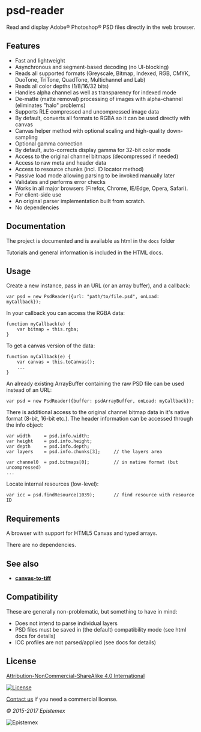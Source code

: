 ﻿psd-reader
==========

Read and display Adobe&reg; Photoshop&reg; PSD files directly in the web browser.


Features
--------

- Fast and lightweight
- Asynchronous and segment-based decoding (no UI-blocking)
- Reads all supported formats (Greyscale, Bitmap, Indexed, RGB, CMYK, DuoTone, TriTone, QuadTone, Multichannel and Lab)
- Reads all color depths (1/8/16/32 bits)
- Handles alpha channel as well as transparency for indexed mode
- De-matte (matte removal) processing of images with alpha-channel (eliminates "halo" problems)
- Supports RLE compressed and uncompressed image data
- By default, converts all formats to RGBA so it can be used directly with canvas
- Canvas helper method with optional scaling and high-quality down-sampling
- Optional gamma correction
- By default, auto-corrects display gamma for 32-bit color mode
- Access to the original channel bitmaps (decompressed if needed)
- Access to raw meta and header data
- Access to resource chunks (incl. ID locator method)
- Passive load mode allowing parsing to be invoked manually later
- Validates and performs error checks
- Works in all major browsers (Firefox, Chrome, IE/Edge, Opera, Safari).
- For client-side use
- An original parser implementation built from scratch.
- No dependencies


Documentation
-------------

The project is documented and is available as html in the `docs` folder

Tutorials and general information is included in the HTML docs.


Usage
-----

Create a new instance, pass in an URL (or an array buffer), and a callback:

    var psd = new PsdReader({url: "path/to/file.psd", onLoad: myCallback});

In your callback you can access the RGBA data:

    function myCallback(e) {
        var bitmap = this.rgba;
    }

To get a canvas version of the data:

    function myCallback(e) {
        var canvas = this.toCanvas();
        ...
    }

An already existing ArrayBuffer containing the raw PSD file can be used instead of an URL:

    var psd = new PsdReader({buffer: psdArrayBuffer, onLoad: myCallback});

There is additional access to the original channel bitmap data in it's native
format (8-bit, 16-bit etc.). The header information can be accessed
through the info object:

    var width     = psd.info.width;
    var height    = psd.info.height;
    var depth     = psd.info.depth;
    var layers    = psd.info.chunks[3];		// the layers area

    var channel0  = psd.bitmaps[0];	        // in native format (but uncompressed)
    ...

Locate internal resources (low-level):

    var icc = psd.findResource(1039);       // find resource with resource ID


Requirements
------------

A browser with support for HTML5 Canvas and typed arrays.

There are no dependencies.


See also
--------

- **[canvas-to-tiff](https://gitlab.com/epistemex/canvas-to-tiff)**


Compatibility
-------------

These are generally non-problematic, but something to have in mind:

- Does not intend to parse individual layers
- PSD files must be saved in (the default) compatibility mode (see html docs for details)
- ICC profiles are not parsed/applied (see docs for details)


License
-------

[Attribution-NonCommercial-ShareAlike 4.0 International](https://creativecommons.org/licenses/by-nc-sa/4.0/)

[![License](https://i.creativecommons.org/l/by-nc-sa/4.0/88x31.png)](https://creativecommons.org/licenses/by-nc-sa/4.0/)

[Contact us](mailto:github@epistemex.com) if you need a commercial license.

*&copy; 2015-2017 Epistemex*

![Epistemex](http://i.imgur.com/wZSsyt8.png)

